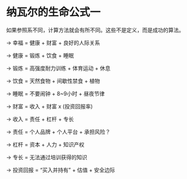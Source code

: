 # 纳瓦尔的生命公式一

如果参照系不同，计算方法就会有所不同。这些不是定义，而是成功的算法。

-> 幸福 = 健康 + 财富 + 良好的人际关系

-> 健康 = 锻炼 + 饮食 + 睡眠

-> 锻炼 = 高强度耐力训练 + 体育运动 + 休息

-> 饮食 = 天然食物 + 间歇性禁食 + 植物

-> 睡眠 = 不要闹钟 + 8~9小时 + 昼夜节律

-> 财富 = 收入 + 财富 x (投资回报率)

-> 收入 = 责任 + 杠杆 + 专长

-> 责任 = 个人品牌 + 个人平台 + 承担风险？

-> 杠杆 = 资本 + 人力 + 知识产权

-> 专长 = 无法通过培训获得的知识

-> 投资回报 = “买入并持有” + 估值 + 安全边际